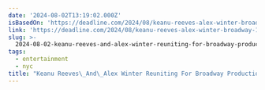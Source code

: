 ```yaml
---
date: '2024-08-02T13:19:02.000Z'
isBasedOn: 'https://deadline.com/2024/08/keanu-reeves-alex-winter-broadway-1236029061/'
link: 'https://deadline.com/2024/08/keanu-reeves-alex-winter-broadway-1236029061/'
slug: >-
  2024-08-02-keanu-reeves-and-alex-winter-reuniting-for-broadway-production-of-waiting
tags:
  - entertainment
  - nyc
title: "Keanu Reeves\_And\_Alex Winter Reuniting For Broadway Production Of ‘Waiting "
---
```

 
